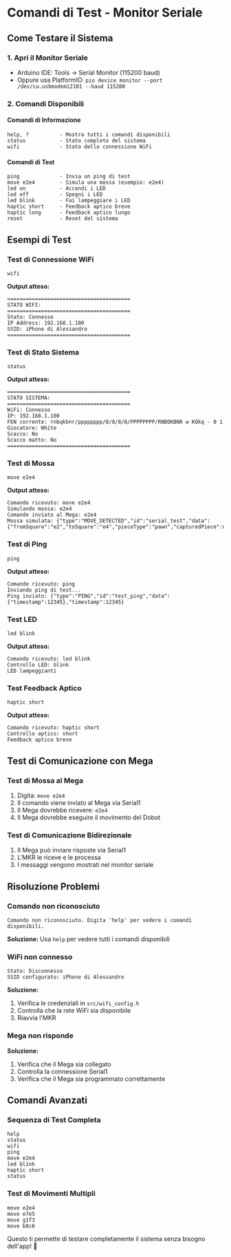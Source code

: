 # Comandi di Test - Monitor Seriale

## Come Testare il Sistema

### 1. **Apri il Monitor Seriale**
- Arduino IDE: Tools → Serial Monitor (115200 baud)
- Oppure usa PlatformIO: `pio device monitor --port /dev/cu.usbmodem12101 --baud 115200`

### 2. **Comandi Disponibili**

#### **Comandi di Informazione**
```
help, ?          - Mostra tutti i comandi disponibili
status           - Stato completo del sistema
wifi             - Stato della connessione WiFi
```

#### **Comandi di Test**
```
ping             - Invia un ping di test
move e2e4        - Simula una mossa (esempio: e2e4)
led on           - Accendi i LED
led off          - Spegni i LED
led blink        - Fai lampeggiare i LED
haptic short     - Feedback aptico breve
haptic long      - Feedback aptico lungo
reset            - Reset del sistema
```

## Esempi di Test

### **Test di Connessione WiFi**
```
wifi
```
**Output atteso:**
```
========================================
STATO WIFI:
========================================
Stato: Connesso
IP Address: 192.168.1.100
SSID: iPhone di Alessandro
========================================
```

### **Test di Stato Sistema**
```
status
```
**Output atteso:**
```
========================================
STATO SISTEMA:
========================================
WiFi: Connesso
IP: 192.168.1.100
FEN corrente: rnbqkbnr/pppppppp/8/8/8/8/PPPPPPPP/RNBQKBNR w KQkq - 0 1
Giocatore: White
Scacco: No
Scacco matto: No
========================================
```

### **Test di Mossa**
```
move e2e4
```
**Output atteso:**
```
Comando ricevuto: move e2e4
Simulando mossa: e2e4
Comando inviato al Mega: e2e4
Mossa simulata: {"type":"MOVE_DETECTED","id":"serial_test","data":{"fromSquare":"e2","toSquare":"e4","pieceType":"pawn","capturedPiece":null,"isPromotion":false,"promotionPiece":null},"timestamp":12345}
```

### **Test di Ping**
```
ping
```
**Output atteso:**
```
Comando ricevuto: ping
Inviando ping di test...
Ping inviato: {"type":"PING","id":"test_ping","data":{"timestamp":12345},"timestamp":12345}
```

### **Test LED**
```
led blink
```
**Output atteso:**
```
Comando ricevuto: led blink
Controllo LED: blink
LED lampeggianti
```

### **Test Feedback Aptico**
```
haptic short
```
**Output atteso:**
```
Comando ricevuto: haptic short
Controllo aptico: short
Feedback aptico breve
```

## Test di Comunicazione con Mega

### **Test di Mossa al Mega**
1. Digita: `move e2e4`
2. Il comando viene inviato al Mega via Serial1
3. Il Mega dovrebbe ricevere: `e2e4`
4. Il Mega dovrebbe eseguire il movimento del Dobot

### **Test di Comunicazione Bidirezionale**
1. Il Mega può inviare risposte via Serial1
2. L'MKR le riceve e le processa
3. I messaggi vengono mostrati nel monitor seriale

## Risoluzione Problemi

### **Comando non riconosciuto**
```
Comando non riconosciuto. Digita 'help' per vedere i comandi disponibili.
```
**Soluzione:** Usa `help` per vedere tutti i comandi disponibili

### **WiFi non connesso**
```
Stato: Disconnesso
SSID configurato: iPhone di Alessandro
```
**Soluzione:** 
1. Verifica le credenziali in `src/wifi_config.h`
2. Controlla che la rete WiFi sia disponibile
3. Riavvia l'MKR

### **Mega non risponde**
**Soluzione:**
1. Verifica che il Mega sia collegato
2. Controlla la connessione Serial1
3. Verifica che il Mega sia programmato correttamente

## Comandi Avanzati

### **Sequenza di Test Completa**
```
help
status
wifi
ping
move e2e4
led blink
haptic short
status
```

### **Test di Movimenti Multipli**
```
move e2e4
move e7e5
move g1f3
move b8c6
```

Questo ti permette di testare completamente il sistema senza bisogno dell'app! 🚀
